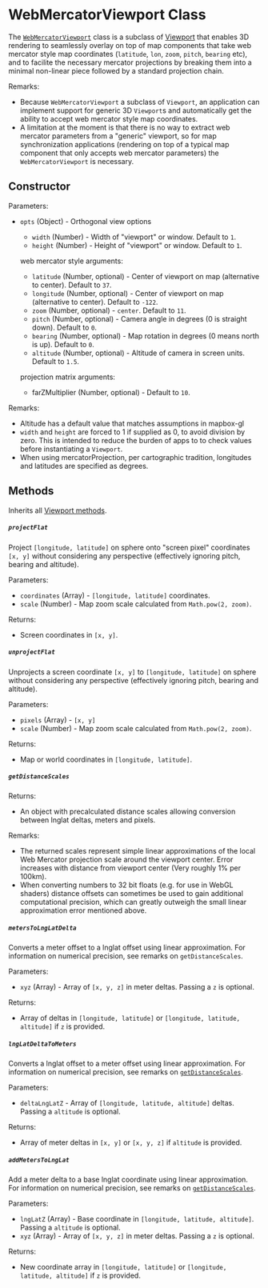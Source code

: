 
# WebMercatorViewport Class

The [`WebMercatorViewport`](https://github.com/uber/deck.gl/blob/master/src/lib/viewports/web-mercator-viewport.js) class is a subclass of [Viewport](/docs/api-reference/viewport.md) that enables 3D rendering to
seamlessly overlay on top of map components that take web mercator style
map coordinates (`latitude`, `lon`, `zoom`, `pitch`, `bearing` etc),
and to facilite the necessary mercator projections by breaking them into a
minimal non-linear piece followed by a standard projection chain.

Remarks:
* Because `WebMercatorViewport` a subclass of `Viewport`, an application
  can implement support for generic 3D `Viewport`s and automatically get
  the ability to accept web mercator style map coordinates.
* A limitation at the moment is that there is no way to extract
  web mercator parameters from a "generic" viewport, so for map synchronization
  applications (rendering on top of a typical map component that only accepts
  web mercator parameters) the `WebMercatorViewport` is necessary.

## Constructor

Parameters:

- `opts` (Object) - Orthogonal view options
  * `width` (Number) - Width of "viewport" or window. Default to `1`.
  * `height` (Number) - Height of "viewport" or window. Default to `1`.

  web mercator style arguments:
  * `latitude` (Number, optional) - Center of viewport on map (alternative to center). Default to `37`.
  * `longitude` (Number, optional) - Center of viewport on map (alternative to center). Default to `-122`.
  * `zoom` (Number, optional) - `center`. Default to `11`.
  * `pitch` (Number, optional) - Camera angle in degrees (0 is straight down). Default to `0`.
  * `bearing` (Number, optional) - Map rotation in degrees (0 means north is up). Default to `0`.
  * `altitude` (Number, optional) - Altitude of camera in screen units. Default to `1.5`.

  projection matrix arguments:
  * farZMultiplier (Number, optional) - Default to `10`.

Remarks:
 - Altitude has a default value that matches assumptions in mapbox-gl
 - `width` and `height` are forced to 1 if supplied as 0, to avoid
   division by zero. This is intended to reduce the burden of apps to
   to check values before instantiating a `Viewport`.
 -  When using mercatorProjection, per cartographic tradition, longitudes and
   latitudes are specified as degrees.

## Methods

Inherits all [Viewport methods](/docs/api-reference/viewport.md#methods).

##### `projectFlat`

Project `[longitude, latitude]` on sphere onto "screen pixel" coordinates `[x, y]` without
considering any perspective (effectively ignoring pitch, bearing and altitude).

Parameters:

 - `coordinates` (Array) - `[longitude, latitude]` coordinates.
 - `scale` (Number) - Map zoom scale calculated from `Math.pow(2, zoom)`.

Returns:

 - Screen coordinates in `[x, y]`.

##### `unprojectFlat`

Unprojects a screen coordinate `[x, y]` to `[longitude, latitude]` on sphere without
considering any perspective (effectively ignoring pitch, bearing and altitude).

Parameters:
 - `pixels` (Array) - `[x, y]`
 - `scale` (Number) - Map zoom scale calculated from `Math.pow(2, zoom)`.

Returns:

 - Map or world coordinates in `[longitude, latitude]`.

##### `getDistanceScales`

Returns:
- An object with precalculated distance scales allowing conversion between
  lnglat deltas, meters and pixels.

Remarks:
* The returned scales represent simple linear approximations of the local
  Web Mercator projection scale around the viewport center. Error increases
  with distance from viewport center (Very roughly 1% per 100km).
* When converting numbers to 32 bit floats (e.g. for use in WebGL shaders)
  distance offsets can sometimes be used to gain additional computational
  precision, which can greatly outweigh the small linear approximation error
  mentioned above.

##### `metersToLngLatDelta`

Converts a meter offset to a lnglat offset using linear approximation.
For information on numerical precision, see remarks on `getDistanceScales`.

Parameters:

- `xyz` (Array) - Array of `[x, y, z]` in meter deltas. Passing a `z` is optional.

Returns:

- Array of deltas in `[longitude, latitude]` or `[longitude, latitude, altitude]`
if `z` is provided.

##### `lngLatDeltaToMeters`

Converts a lnglat offset to a meter offset using linear approximation.
For information on numerical precision, see remarks on
[`getDistanceScales`](/docs/api-reference/web-mercator-viewport.md#-getdistancescales-).

Parameters:
- `deltaLngLatZ` - Array of `[longitude, latitude, altitude]` deltas.
Passing a `altitude` is optional.

Returns:
- Array of meter deltas in `[x, y]` or `[x, y, z]` if `altitude` is provided.

##### `addMetersToLngLat`

Add a meter delta to a base lnglat coordinate using linear approximation.
For information on numerical precision, see remarks on
[`getDistanceScales`](/docs/api-reference/web-mercator-viewport.md#-getdistancescales-).

Parameters:
- `lngLatZ` (Array) - Base coordinate in `[longitude, latitude, altitude]`.
Passing a `altitude` is optional.
- `xyz` (Array) - Array of `[x, y, z]` in meter deltas. Passing a `z` is optional.

Returns:
- New coordinate array in `[longitude, latitude]` or `[longitude, latitude, altitude]`
if `z` is provided.
